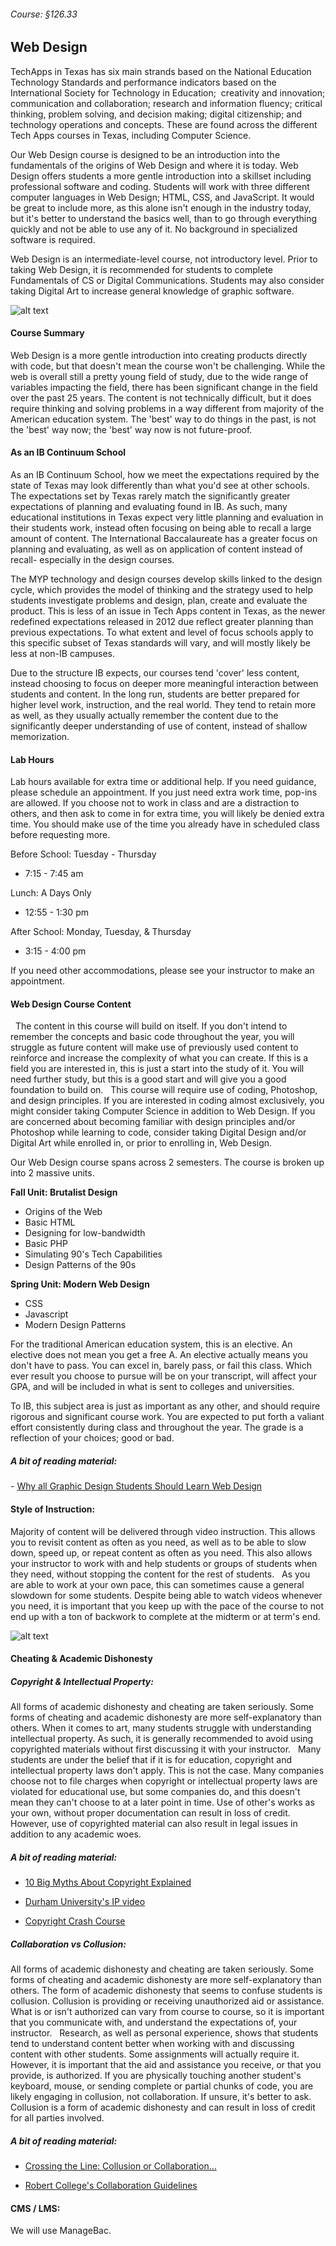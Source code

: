 ###### Course: §126.33

## Web Design

TechApps in Texas has six main strands based on the National Education Technology Standards and performance indicators based on the International Society for Technology in Education;  creativity and innovation; communication and collaboration; research and information fluency; critical thinking, problem solving, and decision making; digital citizenship; and technology operations and concepts. These are found across the different Tech Apps courses in Texas, including Computer Science.

Our Web Design course is designed to be an introduction into the fundamentals of the origins of Web Design and where it is today. Web Design offers students a more gentle introduction into a skillset including professional software and coding. Students will work with three different computer languages in Web Design; HTML, CSS, and JavaScript. It would be great to include more, as this alone isn't enough in the industry today, but it's better to understand the basics well, than to go through everything quickly and not be able to use any of it. No background in specialized software is required.

Web Design is an intermediate-level course, not introductory level. Prior to taking Web Design, it is recommended for students to complete Fundamentals of CS or Digital Communications. Students may also consider taking Digital Art to increase general knowledge of graphic software.

![alt text](../images/webdesign.jpg "CC 2.0: Generic | Cropped & Levels Adjustment  | Anthony Catalano")
 
#### Course Summary

Web Design is a more gentle introduction into creating products directly with code, but that doesn't mean the course won't be challenging. While the web is overall still a pretty young field of study, due to the wide range of variables impacting the field, there has been significant change in the field over the past 25 years. The content is not technically difficult, but it does require thinking and solving problems in a way different from majority of the American education system. The 'best' way to do things in the past, is not the 'best' way now; the 'best' way now is not future-proof.

#### As an IB Continuum School

As an IB Continuum School, how we meet the expectations required by the state of Texas may look differently than what you'd see at other schools. The expectations set by Texas rarely match the significantly greater expectations of planning and evaluating found in IB. As such, many educational institutions in Texas expect very little planning and evaluation in their students work, instead often focusing on being able to recall a large amount of content. The International Baccalaureate has a greater focus on planning and evaluating, as well as on application of content instead of recall- especially in the design courses. 

The MYP technology and design courses develop skills linked to the design cycle, which provides the model of thinking and the strategy used to help students investigate problems and design, plan, create and evaluate the product. This is less of an issue in Tech Apps content in Texas, as the newer redefined expectations released in 2012 due reflect greater planning than previous expectations. To what extent and level of focus schools apply to this specific subset of Texas standards will vary, and will mostly likely be less at non-IB campuses.
 
Due to the structure IB expects, our courses tend 'cover' less content, instead choosing to focus on deeper more meaningful interaction between students and content. In the long run, students are better prepared for higher level work, instruction, and the real world. They tend to retain more as well, as they usually actually remember the content due to the significantly deeper understanding of use of content, instead of shallow memorization.
 
#### Lab Hours

Lab hours available for extra time or additional help. If you need guidance, please schedule an appointment. If you just need extra work time, pop-ins are allowed. If you choose not to work in class and are a distraction to others, and then ask to come in for extra time, you will likely be denied extra time. You should make use of the time you already have in scheduled class before requesting more.

Before School: Tuesday - Thursday
* 7:15 - 7:45 am

Lunch: A Days Only
* 12:55 - 1:30 pm

After School: Monday, Tuesday, & Thursday
* 3:15 - 4:00 pm

If you need other accommodations, please see your instructor to make an appointment.


#### Web Design Course Content
 
The content in this course will build on itself. If you don't intend to remember the concepts and basic code throughout the year, you will struggle as future content will make use of previously used content to reinforce and increase the complexity of what you can create. If this is a field you are interested in, this is just a start into the study of it. You will need further study, but this is a good start and will give you a good foundation to build on.
 
This course will require use of coding, Photoshop, and design principles. If you are interested in coding almost exclusively, you might consider taking Computer Science in addition to Web Design. If you are concerned about becoming familiar with design principles and/or Photoshop while learning to code, consider taking Digital Design and/or Digital Art while enrolled in, or prior to enrolling in, Web Design.

Our Web Design course spans across 2 semesters. The course is broken up into 2 massive units.

**Fall Unit: Brutalist Design**
* Origins of the Web
* Basic HTML
* Designing for low-bandwidth
* Basic PHP
* Simulating 90's Tech Capabilities
* Design Patterns of the 90s

**Spring Unit: Modern Web Design**
* CSS
* Javascript
* Modern Design Patterns 

For the traditional American education system, this is an elective. An elective does not mean you get a free A. An elective actually means you don't have to pass. You can excel in, barely pass, or fail this class. Which ever result you choose to pursue will be on your transcript, will affect your GPA, and will be included in what is sent to colleges and universities.
 
To IB, this subject area is just as important as any other, and should require rigorous and significant course work. You are expected to put forth a valiant effort consistently during class and throughout the year. The grade is a reflection of your choices; good or bad.

##### A bit of reading material:
- [Why all Graphic Design Students Should Learn Web Design](www.loudnoises.us/the-noise/why-all-graphic-design-students-should-learn-web-design-and-10-other-things-you-outta-know/)
 
#### Style of Instruction:
Majority of content will be delivered through video instruction. This allows you to revisit content as often as you need, as well as to be able to slow down, speed up, or repeat content as often as you need. This also allows your instructor to work with and help students or groups of students when they need, without stopping the content for the rest of students.
 
As you are able to work at your own pace, this can sometimes cause a general slowdown for some students. Despite being able to watch videos whenever you need, it is important that you keep up with the pace of the course to not end up with a ton of backwork to complete at the midterm or at term's end.

![alt text](../images/cheating.jpg "CC 2.0: Generic | Cropped, Grey Scale, Selective Blur  |  Craig Sunter")

#### Cheating & Academic Dishonesty

##### Copyright & Intellectual Property:

All forms of academic dishonesty and cheating are taken seriously. Some forms of cheating and academic dishonesty are more self-explanatory than others. When it comes to art, many students struggle with understanding intellectual property. As such, it is generally recommended to avoid using copyrighted materials without first discussing it with your instructor.
 
Many students are under the belief that if it is for education, copyright and intellectual property laws don't apply. This is not the case. Many companies choose not to file charges when copyright or intellectual property laws are violated for educational use, but some companies do, and this doesn't mean they can't choose to at a later point in time. Use of other's works as your own, without proper documentation can result in loss of credit. However, use of copyrighted material can also result in legal issues in addition to any academic woes.
  
##### A bit of reading material:
- [10 Big Myths About Copyright Explained](https://www.templetons.com/brad/copymyths.html)

- [Durham University's IP video](https://www.youtube.com/watch?v=EQsZf2G4Sdc)

- [Copyright Crash Course](http://guides.lib.utexas.edu/copyright)

##### Collaboration vs Collusion:

All forms of academic dishonesty and cheating are taken seriously. Some forms of cheating and academic dishonesty are more self-explanatory than others. The form of academic dishonesty that seems to confuse students is collusion. Collusion is providing or receiving unauthorized aid or assistance. What is or isn't authorized can vary from course to course, so it is important that you communicate with, and understand the expectations of, your instructor.
 
Research, as well as personal experience, shows that students tend to understand content better when working with and discussing content with other students. Some assignments will actually require it. However, it is important that the aid and assistance you receive, or that you provide, is authorized. If you are physically touching another student's keyboard, mouse, or sending complete or partial chunks of code, you are likely engaging in collusion, not collaboration. If unsure, it's better to ask. Collusion is a form of academic dishonesty and can result in loss of credit for all parties involved.
  
##### A bit of reading material:
- [Crossing the Line: Collusion or Collaboration...](https://files.eric.ed.gov/fulltext/EJ1004398.pdf)

- [Robert College's Collaboration Guidelines](http://webportal.robcol.k12.tr/Academics/Academic-Honesty/CollaborationGuidelines/Pages/default.aspx)
 
#### CMS / LMS:
We will use ManageBac.
